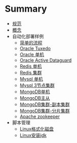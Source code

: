 # Summary

* [规范](rules.md)
* [概念](conceptions.md)
* 自动化部署样例
    * [简单的流程](demo/simple_demo.md)
    * [Oracle Tuxedo](demo/oracle_tuxedo.md)
    * [Oracle 单机](demo/oracle_single.md)
    * [Oracle Active Dataguard](demo/oracle_adg.md)
    * [Redis 单机](demo/redis_single.md)
    * [Redis 集群](demo/redis_cluster.md)
    * [Mysql 单机](demo/mysql_single.md)
    * [Mysql 3节点集群](demo/mysql_cluster.md)
    * [MongoDB单机](demo/mongodb_single.md)
    * [MongoDB主从](demo/mongodb_master-slave.md)
    * [MongoDB集群-副本集群](demo/mongodb_repl.md)
    * [MongoDB集群-分片集群](demo/mongodb_shard.md)
    * [Apache zookeeper](demo/apache_zookeeper.md)
* 脚本管理
    * [Linux格式化磁盘](demo/linux_volume_format.md)
    * [Linux安装jdk](demo/java.md)

